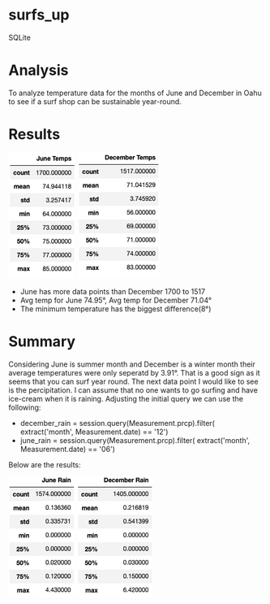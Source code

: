 # surfs_up
SQLite

# Analysis

To analyze temperature data for the months of June and December in Oahu to see if a surf shop can be sustainable year-round.

# Results
![June Temps](https://github.com/AmirO8/surfs_up/blob/main/Resources/June_Temps.png)     ![December Temps](https://github.com/AmirO8/surfs_up/blob/main/Resources/December_Temps.png)

- June has more data points than December 1700 to 1517
- Avg temp for June 74.95°, Avg temp for December 71.04°
- The minimum temperature has the biggest difference(8°)

# Summary
Considering June is summer month and December is a winter month their average temperatures were only seperatd by 3.91°. That is a good sign as it seems that you can surf year round. The next data point I would like to see is the percipitation. I can assume that no one wants to go surfing and have ice-cream when it is raining. Adjusting the initial query we can use the following: 
 - december_rain = session.query(Measurement.prcp).filter( extract('month', Measurement.date) == '12')
 - june_rain = session.query(Measurement.prcp).filter( extract('month', Measurement.date) == '06')
 
 Below are the results:
 
 ![June Rain](https://github.com/AmirO8/surfs_up/blob/main/Resources/June%20Rain.png) ![December Rain](https://github.com/AmirO8/surfs_up/blob/main/Resources/December%20Rain.png)
